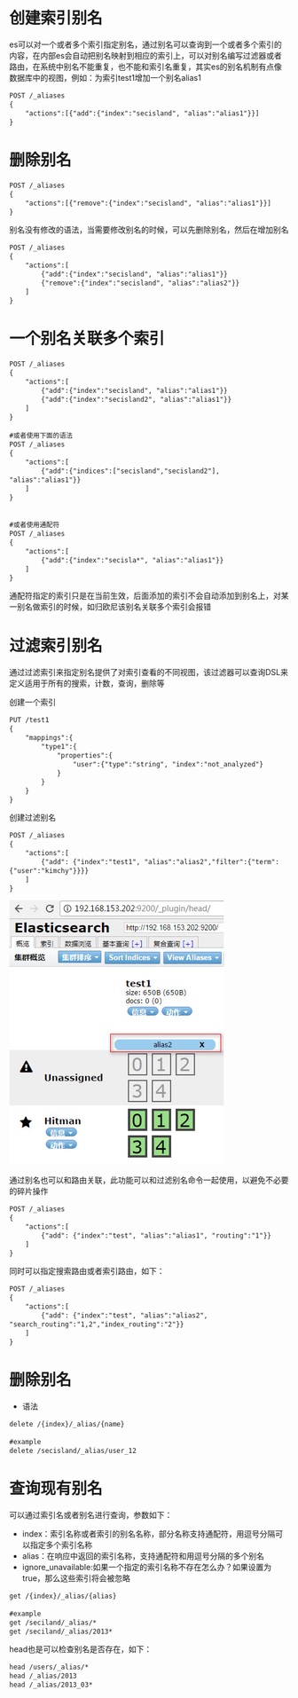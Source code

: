 # 创建索引别名

es可以对一个或者多个索引指定别名，通过别名可以查询到一个或者多个索引的内容，在内部es会自动把别名映射到相应的索引上，可以对别名编写过滤器或者路由，在系统中别名不能重复，也不能和索引名重复，其实es的别名机制有点像数据库中的视图，例如：为索引test1增加一个别名alias1
```
POST /_aliases
{
	"actions":[{"add":{"index":"secisland", "alias":"alias1"}}]
}

```

# 删除别名

```
POST /_aliases
{
	"actions":[{"remove":{"index":"secisland", "alias":"alias1"}}]
}

```
别名没有修改的语法，当需要修改别名的时候，可以先删除别名，然后在增加别名
```
POST /_aliases
{
	"actions":[
		{"add":{"index":"secisland", "alias":"alias1"}}
		{"remove":{"index":"secisland", "alias":"alias2"}}
	]
}

```

# 一个别名关联多个索引
```
POST /_aliases
{
	"actions":[
		{"add":{"index":"secisland", "alias":"alias1"}}
		{"add":{"index":"secisland2", "alias":"alias1"}}
	]
}

#或者使用下面的语法
POST /_aliases
{
	"actions":[
		{"add":{"indices":["secisland","secisland2"], "alias":"alias1"}}
	]
}


#或者使用通配符
POST /_aliases
{
	"actions":[
		{"add":{"index":"secisla*", "alias":"alias1"}}
	]
}
```

通配符指定的索引只是在当前生效，后面添加的索引不会自动添加到别名上，对某一别名做索引的时候，如归欧尼该别名关联多个索引会报错


# 过滤索引别名

通过过滤索引来指定别名提供了对索引查看的不同视图，该过滤器可以查询DSL来定义适用于所有的搜索，计数，查询，删除等

创建一个索引
```
PUT /test1
{
	"mappings":{
		"type1":{
			"properties":{
				"user":{"type":"string", "index":"not_analyzed"}
			}
		}
	}
}
```

创建过滤别名
```
POST /_aliases
{
	"actions":[
		{"add": {"index":"test1", "alias":"alias2","filter":{"term":{"user":"kimchy"}}}}
	]
}
```
![](/images/es/alias_1.jpg)

通过别名也可以和路由关联，此功能可以和过滤别名命令一起使用，以避免不必要的碎片操作
```
POST /_aliases
{
	"actions":[
		{"add": {"index":"test", "alias":"alias1", "routing":"1"}}
	]
}

```

同时可以指定搜索路由或者索引路由，如下：
```
POST /_aliases
{
	"actions":[
		{"add": {"index":"test", "alias":"alias2", "search_routing":"1,2","index_routing":"2"}}
	]
}

```

# 删除别名

* 语法
```
delete /{index}/_alias/{name}

#example
delete /secisland/_alias/user_12

```

# 查询现有别名
可以通过索引名或者别名进行查询，参数如下：
* index：索引名称或者索引的别名名称，部分名称支持通配符，用逗号分隔可以指定多个索引名称
* alias：在响应中返回的索引名称，支持通配符和用逗号分隔的多个别名 
* ignore_unavailable:如果一个指定的索引名称不存在怎么办？如果设置为true，那么这些索引将会被忽略

```
get /{index}/_alias/{alias}

#example
get /seciland/_alias/*
get /seciland/_alias/2013*
```


head也是可以检查别名是否存在，如下：
```
head /users/_alias/*
head /_alias/2013
head /_alias/2013_03*
```





















